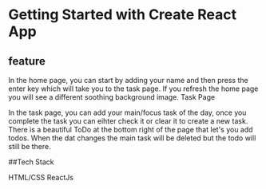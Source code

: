 # Getting Started with Create React App

## feature
 
In the home page, 
you can start by adding your name and then press the enter key which will take you to the task page.
If you refresh the home page you will see a different soothing background image.
Task Page

In the task page, you can add your main/focus task of the day,
once you complete the task you can eihter check it or clear it to create a new task.
There is a beautiful ToDo at the bottom right of the page that let's you add todos. 
When the dat changes the main task will be deleted but the todo will still be there.



##Tech Stack

HTML/CSS
ReactJs






 
 
